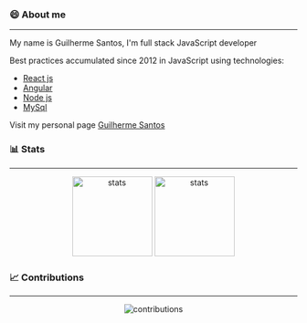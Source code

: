 ### 😄 About me 
---
  <div>
    <p>My name is Guilherme Santos, I'm full stack JavaScript developer</p>
    <p>Best practices accumulated since 2012 in JavaScript using technologies:</p>
    <ul>
      <li><a href="https://reactjs.org/">React js</a></li>
      <li><a href="https://angular.io/">Angular</a></li>
      <li><a href="https://nodejs.org/">Node js</a></li>
      <li><a href="https://www.mysql.com/">MySql</a></li>
    </ul>
  <p>Visit my personal page <a href="https://guilhermesantos.surge.sh/">Guilherme Santos</a></p>
  </div>


### 📊 Stats
---
<p align="center">
  <img src="https://github-readme-stats.vercel.app/api?username=Guilherme-Ferreira2107&show_icons=true&theme=tokyonight" height="140px" alt="stats"/>
  <img src="https://github-readme-stats.vercel.app/api/top-langs/?username=Guilherme-Ferreira2107&layout=compact&theme=tokyonight" height="140px" alt="stats" />
</p>

### 📈 Contributions
---

<p align="center">
  <img src="https://activity-graph.herokuapp.com/graph?username=Guilherme-Ferreira2107&theme=react-dark" alt="contributions" />
</p>

